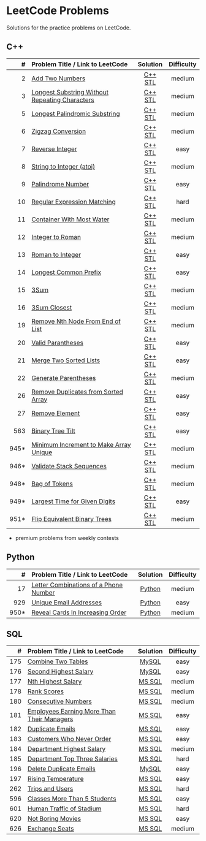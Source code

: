 # LeetCode Problems
Solutions for the practice problems on LeetCode.

## C++

| # | Problem Title / Link to LeetCode | Solution | Difficulty |
|---:| :--- | :---: | :---: |
|2|[Add Two Numbers](https://leetcode.com/problems/add-two-numbers/) | [C++ STL](002.Add-Two-Numbers.STL) |medium|
|3|[Longest Substring Without Repeating Characters](https://leetcode.com/problems/longest-substring-without-repeating-characters/) | [C++ STL](003.Longest-Substring.STL) |medium|
|5|[Longest Palindromic Substring](https://leetcode.com/problems/longest-palindromic-substring/) | [C++ STL](005.Longest-Palindromic-Substring.STL) |medium|
|6|[Zigzag Conversion](https://leetcode.com/problems/zigzag-conversion/) | [C++ STL](006.Zigzag-Conversion.STL) |medium|
|7|[Reverse Integer](https://leetcode.com/problems/reverse-integer/) | [C++ STL](007.Reverse-Integer.STL) |easy|
|8|[String to Integer (atoi)](https://leetcode.com/problems/string-to-integer-atoi/) | [C++ STL](008.String-to-Integer.STL) |medium|
|9|[Palindrome Number](https://leetcode.com/problems/palindrome-number/) | [C++ STL](009.Palindrome-Number.STL) |easy|
|10|[Regular Expression Matching](https://leetcode.com/problems/regular-expression-matching/) | [C++ STL](010.Regular-Expression-Matching.STL) |hard|
|11|[Container With Most Water](https://leetcode.com/problems/container-with-most-water/) | [C++ STL](011.Container-With-Most-Water.STL) |medium|
|12|[Integer to Roman](https://leetcode.com/problems/integer-to-roman/) | [C++ STL](012.Integer-to-Roman.STL) |medium|
|13|[Roman to Integer](https://leetcode.com/problems/roman-to-integer/) | [C++ STL](013.Roman-to-Integer.STL) |easy|
|14|[Longest Common Prefix](https://leetcode.com/problems/longest-common-prefix/) | [C++ STL](014.Longest-Common-Prefix.STL) |easy|
|15|[3Sum](https://leetcode.com/problems/3sum/) | [C++ STL](015.3Sum.STL) |medium|
|16|[3Sum Closest](https://leetcode.com/problems/3sum-closest/) | [C++ STL](016.3Sum-Closest.STL) |medium|
|19|[Remove Nth Node From End of List](https://leetcode.com/problems/remove-nth-node-from-end-of-list/) | [C++ STL](019.Remove-Nth-Node-From-End-of-List.STL) |medium|
|20|[Valid Parantheses](https://leetcode.com/problems/valid-parentheses/) | [C++ STL](020.Valid-Parantheses.STL) |easy|
|21|[Merge Two Sorted Lists](https://leetcode.com/problems/merge-two-sorted-lists/) | [C++ STL](021.Merge-Two-Sorted-Lists.STL) |easy|
|22|[Generate Parentheses](https://leetcode.com/problems/generate-parentheses/) | [C++ STL](022.Generate-Parentheses.STL) |medium|
|26|[Remove Duplicates from Sorted Array](https://leetcode.com/problems/remove-duplicates-from-sorted-array/) | [C++ STL](026.Remove-Duplicates-from-Sorted-Array.STL) |easy|
|27|[Remove Element](https://leetcode.com/problems/remove-element/) | [C++ STL](027.Remove-Element.STL) |easy|
|563|[Binary Tree Tilt](https://leetcode.com/problems/binary-tree-tilt/) | [C++ STL](563.Binary-Tree-Tilt.STL) |easy|
|945*|[Minimum Increment to Make Array Unique](https://leetcode.com/problems/minimum-increment-to-make-array-unique/) | [C++ STL](945.Minimum-Increment-to-Make-Array-Unique.STL) |medium|
|946*|[Validate Stack Sequences](https://leetcode.com/problems/validate-stack-sequences/) | [C++ STL](946.Validate-Stack-Sequences.STL) |medium|
|948*|[Bag of Tokens](https://leetcode.com/problems/bag-of-tokens/) | [C++ STL](948.Bag-of-Tokens.STL) |medium|
|949*|[Largest Time for Given Digits](https://leetcode.com/problems/largest-time-for-given-digits/) | [C++ STL](949.Largest-Time-for-Given-Digits.STL) |easy|
|951*|[Flip Equivalent Binary Trees](https://leetcode.com/problems/flip-equivalent-binary-trees/) | [C++ STL](951.Flip-Equivalent-Binary-Trees) |medium|

* premium problems from weekly contests

## Python

| # | Problem Title / Link to LeetCode | Solution | Difficulty |
|---:| :--- | :---: | :---: |
|17|[Letter Combinations of a Phone Number](https://leetcode.com/problems/letter-combinations-of-a-phone-number/) | [Python](Python/017.Letter-Combinations-of-a-Phone-Number.py) |medium|
|929|[Unique Email Addresses](https://leetcode.com/problems/unique-email-addresses/) | [Python](Python/929.Unique-Email-Addresses.py) |easy|
|950*|[Reveal Cards In Increasing Order](https://leetcode.com/problems/reveal-cards-in-increasing-order/) | [Python](Python/950.Reveal-Cards-In-Increasing-Order.py) |medium|

## SQL

| # | Problem Title / Link to LeetCode | Solution | Difficulty |
|---:| :--- | :---: | :---: |
|175|[Combine Two Tables](https://leetcode.com/problems/combine-two-tables) | [MySQL](sql/175.Combine-Two-Tables.SQL) |easy|
|176|[Second Highest Salary](https://leetcode.com/problems/second-highest-salary/) | [MySQL](sql/176.Second-Highest-Salary.SQL) |easy|
|177|[Nth Highest Salary](https://leetcode.com/problems/nth-highest-salary/) | [MS SQL](sql/177.Nth-Highest-Salary.SQL) |medium|
|178|[Rank Scores](https://leetcode.com/problems/rank-scores/) | [MS SQL](sql/178.Rank-Scores.SQL) |medium|
|180|[Consecutive Numbers](https://leetcode.com/problems/consecutive-numbers/) | [MS SQL](sql/180.Consecutive-Numbers.SQL) |medium|
|181|[Employees Earning More Than Their Managers](https://leetcode.com/problems/employees-earning-more-than-their-managers/) | [MS SQL](sql/181.Employees-Earning-More-Than-Their-Managers.SQL) |easy|
|182|[Duplicate Emails](https://leetcode.com/problems/duplicate-emails/)  | [MS SQL](sql/182.Duplicate-Emails.SQL) |easy|
|183|[Customers Who Never Order](https://leetcode.com/problems/customers-who-never-order/) | [MS SQL](sql/183.Customers-WhoNeverOrder.SQL) |easy|
|184|[Department Highest Salary](https://leetcode.com/problems/department-highest-salary/) | [MS SQL](sql/184.Department-Highest-Salary.SQL) |medium|
|185|[Department Top Three Salaries](https://leetcode.com/problems/department-top-three-salaries/) | [MS SQL](sql/185.Department-Top-Three-Salaries.SQL) |hard|
|196|[Delete Duplicate Emails](https://leetcode.com/problems/delete-duplicate-emails/)  | [MySQL](sql/196.Delete-Duplicate-Emails.SQL) |easy|
|197|[Rising Temperature](https://leetcode.com/problems/rising-temperature/) | [MS SQL](sql/197.Rising-Temperature.SQL) |easy|
|262|[Trips and Users](https://leetcode.com/problems/trips-and-users/) | [MS SQL](sql/262.Trips-and-Users.SQL) |hard|
|596|[Classes More Than 5 Students](https://leetcode.com/problems/classes-more-than-5-students/) | [MS SQL](sql/596.Classes-More-Than-5-Students.SQL) |easy|
|601|[Human Traffic of Stadium](https://leetcode.com/problems/human-traffic-of-stadium/) | [MS SQL](sql/601.Human-Traffic-of-Stadium.SQL) |hard|
|620|[Not Boring Movies](https://leetcode.com/problems/not-boring-movies/) | [MS SQL](sql/620.Not-BoringMovies.SQL) |easy|
|626|[Exchange Seats](https://leetcode.com/problems/exchange-seats/) | [MS SQL](sql/626.Exchange-Seats.SQL) |medium|
